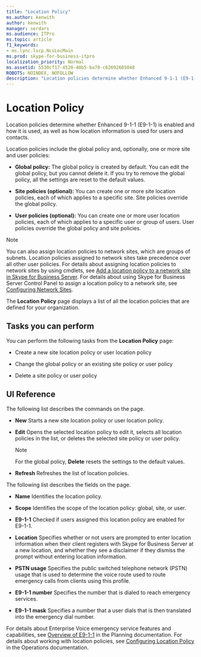```yaml
---
title: "Location Policy"
ms.author: kenwith
author: kenwith
manager: serdars
ms.audience: ITPro
ms.topic: article
f1_keywords:
- ms.lync.lscp.NcsLocMain
ms.prod: skype-for-business-itpro
localization_priority: Normal
ms.assetid: 5530cf17-4520-40b5-ba70-c62692685048
ROBOTS: NOINDEX, NOFOLLOW
description: "Location policies determine whether Enhanced 9-1-1 (E9-1-1) is enabled and how it is used, as well as how location information is used for users and contacts."
---
```


# Location Policy
 
Location policies determine whether Enhanced 9-1-1 (E9-1-1) is enabled and how it is used, as well as how location information is used for users and contacts. 
  
Location policies include the global policy and, optionally, one or more site and user policies:
  
- **Global policy:** The global policy is created by default. You can edit the global policy, but you cannot delete it. If you try to remove the global policy, all the settings are reset to the default values.
    
- **Site policies (optional):** You can create one or more site location policies, each of which applies to a specific site. Site policies override the global policy.
    
- **User policies (optional):** You can create one or more user location policies, each of which applies to a specific user or group of users. User policies override the global policy and site policies.
    
> [!NOTE]
> You can also assign location policies to network sites, which are groups of subnets. Location policies assigned to network sites take precedence over all other user policies. For details about assigning location policies to network sites by using cmdlets, see [Add a location policy to a network site in Skype for Business Server](../../../deploy/deploy-enterprise-voice/add-a-location-policy-to-a-network-site.md). For details about using Skype for Business Server Control Panel to assign a location policy to a network site, see [Configuring Network Sites](http://technet.microsoft.com/library/358aa08a-c5bc-45fc-8017-19e6202f88c5.aspx). 
  
The **Location Policy** page displays a list of all the location policies that are defined for your organization.
  
## Tasks you can perform

You can perform the following tasks from the **Location Policy** page:
  
- Create a new site location policy or user location policy
    
- Change the global policy or an existing site policy or user policy
    
- Delete a site policy or user policy
    
## UI Reference

The following list describes the commands on the page.
  
- **New** Starts a new site location policy or user location policy.
    
- **Edit** Opens the selected location policy to edit it, selects all location policies in the list, or deletes the selected site policy or user policy.
    
    > [!NOTE]
    > For the global policy, **Delete** resets the settings to the default values.
  
- **Refresh** Refreshes the list of location policies.
    
The following list describes the fields on the page.
  
- **Name** Identifies the location policy.
    
- **Scope** Identifies the scope of the location policy: global, site, or user.
    
- **E9-1-1** Checked if users assigned this location policy are enabled for E9-1-1.
    
- **Location** Specifies whether or not users are prompted to enter location information when their client registers with Skype for Business Server at a new location, and whether they see a disclaimer if they dismiss the prompt without entering location information.
    
- **PSTN usage** Specifies the public switched telephone network (PSTN) usage that is used to determine the voice route used to route emergency calls from clients using this profile.
    
- **E9-1-1 number** Specifies the number that is dialed to reach emergency services.
    
- **E9-1-1 mask** Specifies a number that a user dials that is then translated into the emergency dial number.
    
For details about Enterprise Voice emergency service features and capabilities, see [Overview of E9-1-1](http://technet.microsoft.com/library/c01e6774-bc9f-4c5b-a60b-478b7317b2b7.aspx) in the Planning documentation. For details about working with location policies, see [Configuring Location Policy](http://technet.microsoft.com/library/14e41bcb-ea0a-49c2-99b3-1f61fc34416d.aspx) in the Operations documentation.
  


